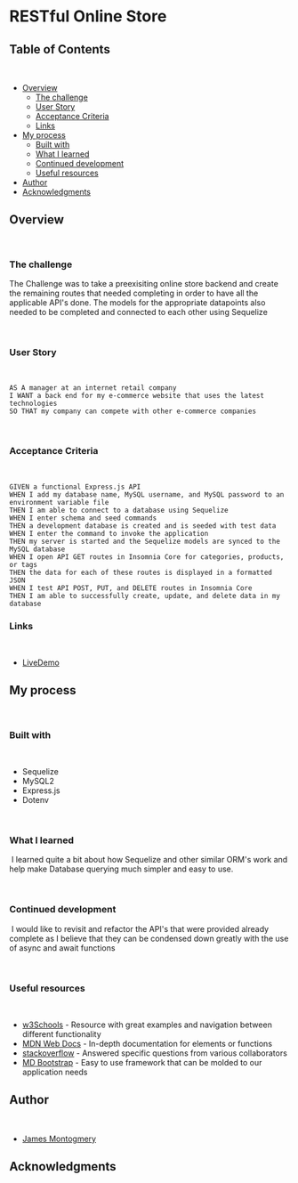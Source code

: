 # RESTful Online Store

## Table of Contents
​
- [Overview](#overview)
  - [The challenge](#the-challenge)
  - [User Story](#user-story)
  - [Acceptance Criteria](#acceptance-criteria)
  - [Links](#links)
- [My process](#my-process)
  - [Built with](#built-with)
  - [What I learned](#what-I-learned)
  - [Continued development](#continued-development)
  - [Useful resources](#useful-resources)
- [Author](#author)
- [Acknowledgments](#acknowledgments)
​
## Overview
​
### The challenge
​The Challenge was to take a preexisiting online store backend and create the remaining routes that needed completing in order to have all the applicable API's done. The models for the appropriate datapoints also needed to be completed and connected to each other using Sequelize

​
### User Story
​
```
AS A manager at an internet retail company
I WANT a back end for my e-commerce website that uses the latest technologies
SO THAT my company can compete with other e-commerce companies
```
​
### Acceptance Criteria
​
```
GIVEN a functional Express.js API
WHEN I add my database name, MySQL username, and MySQL password to an environment variable file
THEN I am able to connect to a database using Sequelize
WHEN I enter schema and seed commands
THEN a development database is created and is seeded with test data
WHEN I enter the command to invoke the application
THEN my server is started and the Sequelize models are synced to the MySQL database
WHEN I open API GET routes in Insomnia Core for categories, products, or tags
THEN the data for each of these routes is displayed in a formatted JSON
WHEN I test API POST, PUT, and DELETE routes in Insomnia Core
THEN I am able to successfully create, update, and delete data in my database
```

### Links
​
- [LiveDemo](https://watch.screencastify.com/v/EFPQ5gnw0W2cCrRmHxBm)
​
## My process
​
### Built with
​
- Sequelize
- MySQL2
- Express.js
- Dotenv

​
### What I learned
​
I learned quite a bit about how Sequelize and other similar ORM's work and help make Database querying much simpler and easy to use.

​
### Continued development
​
I would like to revisit and refactor the API's that were provided already complete as I believe that they can be condensed down greatly with the use of async and await functions

​
### Useful resources
​
- [w3Schools](https://www.w3schools.com/) - Resource with great examples and navigation between different functionality
- [MDN Web Docs](https://developer.mozilla.org/en-US/docs/Learn/JavaScript) - In-depth documentation for elements or functions
- [stackoverflow](https://stackoverflow.com/) - Answered specific questions from various collaborators
- [MD Bootstrap](https://mdbootstrap.com/) - Easy to use framework that can be molded to our application needs

## Author
​
- [James Montogmery](https://github.com/jmonty94)

## Acknowledgments
​